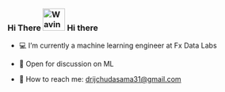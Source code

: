 

<!-- ### Hi there 👋 -->
<h3>
    Hi There
    <img src="https://raw.githubusercontent.com/nixin72/nixin72/master/wave.gif" 
         alt="Waving hand animated gif"
         height="45"
         width="45" />
    Hi there 
</h3>


<!-- **Drij77/Drij77** is a ✨ repository because its `README.md` (this file) appears on your GitHub profile.  -->

<!-- Here are some ideas to get you started: -->

- 💻 I’m currently a machine learning engineer at Fx Data Labs

- 💬 Open for discussion on ML

- 📢 How to reach me: drijchudasama31@gmail.com


 


